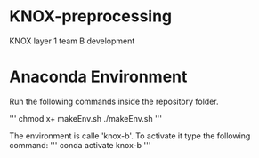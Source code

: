# KNOX-preprocessing
KNOX layer 1 team B development


# Anaconda Environment
Run the following commands inside the repository folder.

'''
chmod x+ makeEnv.sh
./makeEnv.sh
'''

The environment is calle 'knox-b'.
To activate it type the following command:
'''
conda activate knox-b
'''